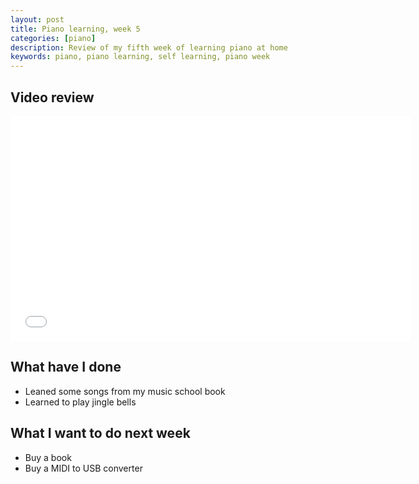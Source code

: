 ```yaml
---
layout: post
title: Piano learning, week 5
categories: [piano]
description: Review of my fifth week of learning piano at home
keywords: piano, piano learning, self learning, piano week
---
```


## Video review

<iframe width="640" height="360" src="//www.youtube.com/embed/hIW92Gde3zU" frameborder="0" allowfullscreen></iframe>

## What have I done

 * Leaned some songs from my music school book
 * Learned to play jingle bells

## What I want to do next week

* Buy a book
* Buy a MIDI to USB converter

